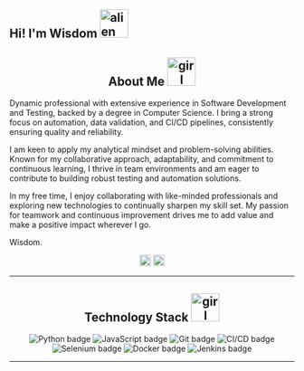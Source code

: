 <h2 align="left"> Hi! I'm Wisdom <img src="https://media.giphy.com/media/kReKcfrs1YoTmt2AQt/giphy.gif" alt="alien waving hi" width="50"/></h2>

<!--- About Me -->
<h2 align="center"> About Me <img src="https://media.giphy.com/media/4XXo8A7CIW1lZGgdhm/giphy.gif" alt="girl typing on computer" width="50"/> </h2>

<p>
Dynamic professional with extensive experience in Software Development and Testing, backed by a degree in Computer Science. I bring a strong focus on automation, data validation, and CI/CD pipelines, consistently ensuring quality and reliability. 

I am keen to apply my analytical mindset and problem-solving abilities. Known for my collaborative approach, adaptability, and commitment to continuous learning, I thrive in team environments and am eager to contribute to building robust testing and automation solutions.

In my free time, I enjoy collaborating with like-minded professionals and exploring new technologies to continually sharpen my skill set. My passion for teamwork and continuous improvement drives me to add value and make a positive impact wherever I go.

  Wisdom.
</p>

<!--- Social Media Links -->
<p align="center">
  <a href="https://github.com/WisEbo"><img src="https://img.shields.io/badge/GitHub-%23121011.svg?style=plastic&logo=github&logoColor=white" alt="GitHub link" height="20"/></a> 
  <a href="https://www.linkedin.com/in/wisdom-ebohoin"><img src="https://img.shields.io/badge/LinkedIn-%230077B5.svg?style=plastic&logo=linkedin&logoColor=white" alt="LinkedIn link" height="20"/></a>
</p>  

____________________

<!-- Technology Stack -->
<h2 align="center">Technology Stack <img src="https://media.giphy.com/media/NgurY1o4z080Jfoyzw/giphy.gif" alt="girl typing on computer" width="50"/></h2>

<div align="center">
  <img src="https://img.shields.io/badge/Python-%2314354C.svg?style=plastic&logo=python&logoColor=white" alt="Python badge"/>
  <img src="https://img.shields.io/badge/JavaScript-%23323330.svg?style=plastic&logo=javascript&logoColor=%23F7DF1E" alt="JavaScript badge"/>
  <img src="https://img.shields.io/badge/Git-%23F05033.svg?style=plastic&logo=git&logoColor=white" alt="Git badge"/>
  <img src="https://img.shields.io/badge/CI/CD-%23000000.svg?style=plastic&logo=gitlab&logoColor=white" alt="CI/CD badge"/>
  <img src="https://img.shields.io/badge/Selenium-%430098.svg?style=plastic&logo=selenium&logoColor=white" alt="Selenium badge"/>
  <img src="https://img.shields.io/badge/Docker-%230db7ed.svg?style=plastic&logo=docker&logoColor=white" alt="Docker badge"/>
  <img src="https://img.shields.io/badge/Jenkins-%23D24939.svg?style=plastic&logo=jenkins&logoColor=white" alt="Jenkins badge"/>
</div>

____________________

<!--
**WisEbo/wisebo** is a ✨ _special_ ✨ repository because its `README.md` (this file) appears on your GitHub profile.

Here are some ideas to get you started:

- 🔭 I’m currently working on ...
- 🌱 I’m currently learning ...
- 👯 I’m looking to collaborate on ...
- 🤔 I’m looking for help with ...
- 💬 Ask me about ...
- 📫 How to reach me: ...
- 😄 Pronouns: ...
- ⚡ Fun fact: ...
-->
